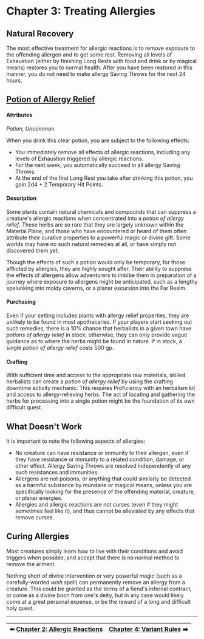 # Chapter 3: Treating Allergies

## Natural Recovery

The most effective treatment for allergic reactions is to remove exposure to the offending allergen and to get some rest. Removing all levels of Exhaustion (either by finishing Long Rests with food and drink or by magical means) restores you to normal health. After you have been restored in this manner, you do not need to make allergy Saving Throws for the next 24 hours.

## [Potion of Allergy Relief](https://github.com/mpanighetti/dnd5e-magic-items/blob/main/potions/potion-of-allergy-relief.md)

#### Attributes

_Potion, Uncommon_

When you drink this clear potion, you are subject to the following effects:
- You immediately remove all effects of allergic reactions, including any levels of Exhaustion triggered by allergic reactions.
- For the next week, you automatically succeed in all allergy Saving Throws.
- At the end of the first Long Rest you take after drinking this potion, you gain 2d4 + 2 Temporary Hit Points.

#### Description

Some plants contain natural chemicals and compounds that can suppress a creature's allergic reactions when concentrated into a _potion of allergy relief_. These herbs are so rare that they are largely unknown within the Material Plane, and those who have encountered or heard of them often attribute their curative properties to a powerful magic or divine gift. Some worlds may have no such natural remedies at all, or have simply not discovered them yet.

Though the effects of such a potion would only be temporary, for those afflicted by allergies, they are highly sought after. Their ability to suppress the effects of allergens allow adventurers to imbibe them in preparation of a journey where exposure to allergens might be anticipated, such as a lengthy spelunking into moldy caverns, or a planar excursion into the Far Realm.

#### Purchasing

Even if your setting includes plants with allergy relief properties, they are unlikely to be found in most apothecaries. If your players start seeking out such remedies, there is a 10% chance that herbalists in a given town have _potions of allergy relief_ in stock; otherwise, they can only provide vague guidance as to where the herbs might be found in nature. If in stock, a single _potion of allergy relief_ costs 500 gp.

#### Crafting

With sufficient time and access to the appropriate raw materials, skilled herbalists can create a _potion of allergy relief_ by using the crafting downtime activity mechanic. This requires Proficiency with an herbalism kit and access to allergy-relieving herbs. The act of locating and gathering the herbs for processing into a single potion might be the foundation of its own difficult quest.

## What Doesn't Work

It is important to note the following aspects of allergies:

- No creature can have resistance or immunity to their allergen, even if they have resistance or immunity to a related condition, damage, or other effect. Allergy Saving Throws are resolved independently of any such resistances and immunities.
- Allergens are not poisons, or anything that could similarly be detected as a harmful substance by mundane or magical means, unless you are specifically looking for the presence of the offending material, creature, or planar energies.
- Allergies and allergic reactions are not curses (even if they might sometimes feel like it), and thus cannot be alleviated by any effects that remove curses.

## Curing Allergies

Most creatures simply learn how to live with their conditions and avoid triggers when possible, and accept that there is no normal method to remove the ailment.

Nothing short of divine intervention or very powerful magic (such as a carefully-worded _wish_ spell) can permanently remove an allergy from a creature. This could be granted as the terms of a fiend's infernal contract, or come as a divine boon from one's deity, but in any case would likely come at a great personal expense, or be the reward of a long and difficult holy quest.

---

| ⬅️ [Chapter 2: Allergic Reactions](ch-2-allergic-reactions.md) | [Chapter 4: Variant Rules](ch-4-variant-rules.md) ➡️ |
|:-|-:|
